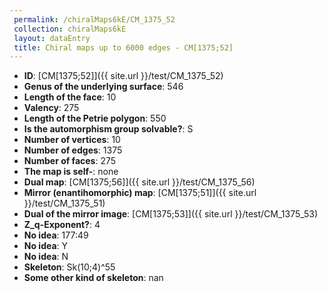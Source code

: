 ```yaml
--- 
 permalink: /chiralMaps6kE/CM_1375_52 
 collection: chiralMaps6kE
 layout: dataEntry
 title: Chiral maps up to 6000 edges - CM[1375;52]
---
```


- **ID**: [CM[1375;52]]({{ site.url }}/test/CM_1375_52)
- **Genus of the underlying surface**: 546
- **Length of the face**: 10
- **Valency**: 275
- **Length of the Petrie polygon**: 550
- **Is the automorphism group solvable?**: S
- **Number of vertices**: 10
- **Number of edges**: 1375
- **Number of faces**: 275
- **The map is self-**: none
- **Dual map**: [CM[1375;56]]({{ site.url }}/test/CM_1375_56)
- **Mirror (enantihomorphic) map**: [CM[1375;51]]({{ site.url }}/test/CM_1375_51)
- **Dual of the mirror image**: [CM[1375;53]]({{ site.url }}/test/CM_1375_53)
- **Z_q-Exponent?**: 4
- **No idea**:  177:49
- **No idea**: Y
- **No idea**: N
- **Skeleton**: Sk(10;4)^55
- **Some other kind of skeleton**: nan
